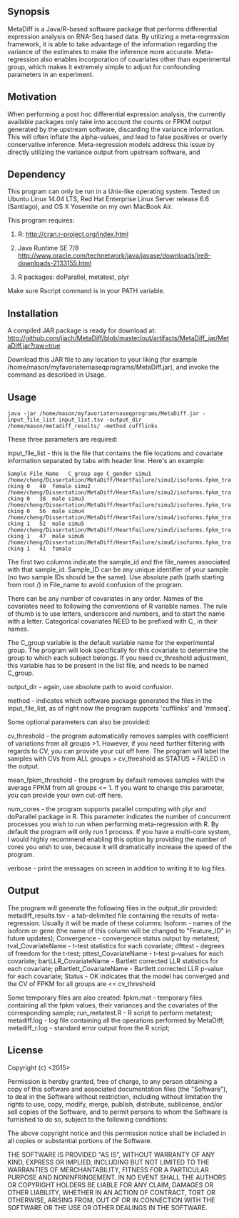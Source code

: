 ## Synopsis

MetaDiff is a Java/R-based software package that performs differential expression analysis on RNA-Seq based data.
By utilizing a meta-regression framework, it is able to take advantage of the information regarding the variance of the estimates to make the inference more accurate.
Meta-regression also enables incorporation of covariates other than experimental group, which makes it extremely simple to adjust for confounding parameters in an experiment.

## Motivation

When performing a post hoc differential expression analysis, the currently available packages only take into account the counts or FPKM output generated by the upstream software, discarding the variance information.
This will often inflate the alpha-values, and lead to false positives or overly conservative inference. Meta-regression models address this issue by directly utilizing the variance output from upstream software, and

## Dependency

This program can only be run in a Unix-like operating system.
Tested on Ubuntu Linux 14.04 LTS, Red Hat Enterprise Linux Server release 6.6 (Santiago), and OS X Yosemite on my own MacBook Air.

This program requires:

1. R:
http://cran.r-project.org/index.html

2. Java Runtime SE 7/8
http://www.oracle.com/technetwork/java/javase/downloads/jre8-downloads-2133155.html

3. R packages:
doParallel, metatest, plyr

Make sure Rscript command is in your PATH variable.


## Installation

A compiled JAR package is ready for download at:
http://github.com/jiach/MetaDiff/blob/master/out/artifacts/MetaDiff_jar/MetaDiff.jar?raw=true

Download this JAR file to any location to your liking (for example /home/mason/myfavoriaternaseqprograms/MetaDiff.jar), and invoke the command as described in Usage.

## Usage

`java -jar /home/mason/myfavoriaternaseqprograms/MetaDiff.jar -input_file_list input_list.tsv -output_dir /home/mason/metadiff_results/ -method cufflinks`

These three parameters are required:

input_file_list - this is the file that contains the file locations and covariate information separated by tabs with header line. Here's an example:

`Sample	File_Name	C_group	age	C_gender
simu1	/home/cheng/Dissertation/MetaDiff/HeartFailure/simu1/isoforms.fpkm_tracking	0	40	female
simu2	/home/cheng/Dissertation/MetaDiff/HeartFailure/simu2/isoforms.fpkm_tracking	0	38	male
simu3	/home/cheng/Dissertation/MetaDiff/HeartFailure/simu3/isoforms.fpkm_tracking	0	56	male
simu4	/home/cheng/Dissertation/MetaDiff/HeartFailure/simu4/isoforms.fpkm_tracking	1	52	male
simu5	/home/cheng/Dissertation/MetaDiff/HeartFailure/simu5/isoforms.fpkm_tracking	1	47	male
simu6	/home/cheng/Dissertation/MetaDiff/HeartFailure/simu6/isoforms.fpkm_tracking	1	41	female`

The first two columns indicate the sample_id and the file_names associated with that sample_id. Sample_ID can be any unique identifier of your sample (no two sample IDs should be the same). 
Use absolute path (path starting from root /) in File_name to avoid confusion of the program.

There can be any number of covariates in any order. Names of the covariates need to following the conventions of R variable names. The rule of thumb is to use letters, underscore and numbers, and to start the name with a letter.
Categorical covariates NEED to be prefixed with C_ in their names.

The C_group variable is the default variable name for the experimental group. The program will look specifically for this covariate to determine the group to which each subject belongs. 
If you need cv_threshold adjustment, this variable has to be present in the list file, and needs to be named C_group.

output_dir - again, use absolute path to avoid confusion.

method - indicates which software package generated the files in the input_file_list, as of right now the program supports 'cufflinks' and 'mmseq'.


Some optional parameters can also be provided:

cv_threshold - the program automatically removes samples with coefficient of variations from all groups >1. However, if you need further filtering with regards to CV, you can provide your cut off here.
The program will label the samples with CVs from ALL groups > cv_threshold as STATUS = FAILED in the output.

mean_fpkm_threshold - the program by default removes samples with the average FPKM from all groups <= 1. If you want to change this parameter, you can provide your own cut-off here.

num_cores - the program supports parallel computing with plyr and doParallel package in R. This parameter indicates the number of concurrent processes you wish to run when performing meta-regression with R. By default the program will only run 1 process.
If you have a multi-core system, I would highly recommend enabling this option by providing the number of cores you wish to use, because it will dramatically increase the speed of the program.

verbose - print the messages on screen in addition to writing it to log files. 

## Output

The program will generate the following files in the output_dir provided:
metadiff_results.tsv - a tab-delimited file containing the results of meta-regression. Usually it will be made of these columns:
Isoform - names of the isoform or gene (the name of this column will be changed to "Feature_ID" in future updates);
Convergence - convergence status output by metatest;
tval_CovariateName - t-test statistics for each covariate;
dfttest - degrees of freedom for the t-test;
pttest_CovariateName - t-test p-values for each covariate;
bartLLR_CovariateName - Bartlett corrected LLR statistics for each covariate;
pBartlett_CovariateName - Bartlett corrected LLR p-value for each covariate;
Status - OK indicates that the model has converged and the CV of FPKM for all groups are <= cv_threshold


Some temporary files are also created:
fpkm.mat - temporary files containing all the fpkm values, their variances and the covariates of the corresponding sample;
run_metatest.R - R script to perform metatest;
metadiff.log - log file containing all the operations performed by MetaDiff;
metadiff_r.log - standard error output from the R script;

## License

Copyright (c) <2015> <Cheng Jia>

Permission is hereby granted, free of charge, to any person obtaining a copy of this software and associated documentation files (the "Software"), to deal in the Software without restriction, including without limitation the rights to use, copy, modify, merge, publish, distribute, sublicense, and/or sell copies of the Software, and to permit persons to whom the Software is furnished to do so, subject to the following conditions:

The above copyright notice and this permission notice shall be included in all copies or substantial portions of the Software.

THE SOFTWARE IS PROVIDED "AS IS", WITHOUT WARRANTY OF ANY KIND, EXPRESS OR IMPLIED, INCLUDING BUT NOT LIMITED TO THE WARRANTIES OF MERCHANTABILITY, FITNESS FOR A PARTICULAR PURPOSE AND NONINFRINGEMENT. IN NO EVENT SHALL THE AUTHORS OR COPYRIGHT HOLDERS BE LIABLE FOR ANY CLAIM, DAMAGES OR OTHER LIABILITY, WHETHER IN AN ACTION OF CONTRACT, TORT OR OTHERWISE, ARISING FROM, OUT OF OR IN CONNECTION WITH THE SOFTWARE OR THE USE OR OTHER DEALINGS IN THE SOFTWARE.
